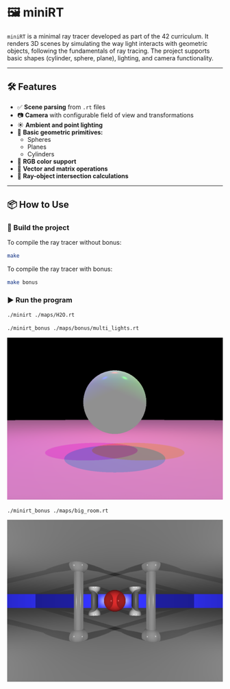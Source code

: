 # 🖼️ miniRT

`miniRT` is a minimal ray tracer developed as part of the 42 curriculum. It renders 3D scenes by simulating the way light interacts with geometric objects, following the fundamentals of ray tracing. The project supports basic shapes (cylinder, sphere, plane), lighting, and camera functionality.

---

## 🛠️ Features

- ✅ **Scene parsing** from `.rt` files  
- 📷 **Camera** with configurable field of view and transformations  
- ☀️ **Ambient and point lighting**
- 🔺 **Basic geometric primitives:**
  - Spheres
  - Planes
  - Cylinders
- 🌈 **RGB color support**
- 🧮 **Vector and matrix operations**
- 🧪 **Ray-object intersection calculations**

---

## 📦 How to Use

### 🔧 Build the project
To compile the ray tracer without bonus:

```bash
make
```

To compile the ray tracer with bonus:

```bash
make bonus
```

### ▶️ Run the program

```bash
./minirt ./maps/H2O.rt
```

```bash
./minirt_bonus ./maps/bonus/multi_lights.rt
```

![img](./img/multi_lights.png)

```bash
./minirt_bonus ./maps/big_room.rt
```

![img](./img/big_room.png)